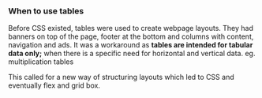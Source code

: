 ### When to use tables

Before CSS existed, tables were used to create webpage layouts. They had banners on top of the page, footer at the bottom and columns with content, navigation and ads. It was a workaround as **tables are intended for tabular data only;** when there is a specific need for horizontal and vertical data. eg. multiplication tables

This called for a new way of structuring layouts which led to CSS and eventually flex and grid box.